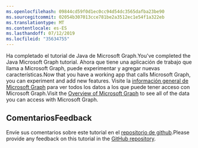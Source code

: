 ```yaml
---
ms.openlocfilehash: 09844cd59f0d1ec0cc94d54dc3565dafba23be90
ms.sourcegitcommit: 02054b307013cce781be2a3512ec1e54f1a322eb
ms.translationtype: MT
ms.contentlocale: es-ES
ms.lasthandoff: 07/12/2019
ms.locfileid: "35634755"
---
```

<!-- markdownlint-disable MD002 MD041 -->

<span data-ttu-id="9af23-101">Ha completado el tutorial de Java de Microsoft Graph.</span><span class="sxs-lookup"><span data-stu-id="9af23-101">You've completed the Java Microsoft Graph tutorial.</span></span> <span data-ttu-id="9af23-102">Ahora que tiene una aplicación de trabajo que llama a Microsoft Graph, puede experimentar y agregar nuevas características.</span><span class="sxs-lookup"><span data-stu-id="9af23-102">Now that you have a working app that calls Microsoft Graph, you can experiment and add new features.</span></span> <span data-ttu-id="9af23-103">Visite la [información general de Microsoft Graph](/graph/overview) para ver todos los datos a los que puede tener acceso con Microsoft Graph.</span><span class="sxs-lookup"><span data-stu-id="9af23-103">Visit the [Overview of Microsoft Graph](/graph/overview) to see all of the data you can access with Microsoft Graph.</span></span>

## <a name="feedback"></a><span data-ttu-id="9af23-104">Comentarios</span><span class="sxs-lookup"><span data-stu-id="9af23-104">Feedback</span></span>

<span data-ttu-id="9af23-105">Envíe sus comentarios sobre este tutorial en el [repositorio de github](https://github.com/microsoftgraph/msgraph-training-java).</span><span class="sxs-lookup"><span data-stu-id="9af23-105">Please provide any feedback on this tutorial in the [GitHub repository](https://github.com/microsoftgraph/msgraph-training-java).</span></span>
